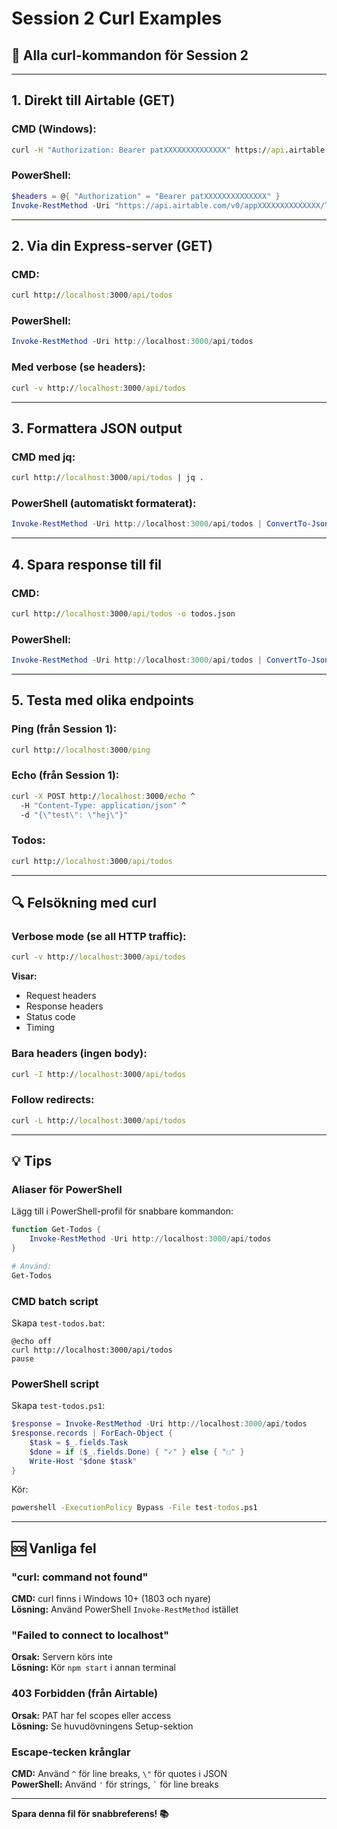 # Session 2 Curl Examples

## 📘 Alla curl-kommandon för Session 2

---

## 1. Direkt till Airtable (GET)

### **CMD (Windows):**

```cmd
curl -H "Authorization: Bearer patXXXXXXXXXXXXXX" https://api.airtable.com/v0/appXXXXXXXXXXXXXX/Todos
```

### **PowerShell:**

```powershell
$headers = @{ "Authorization" = "Bearer patXXXXXXXXXXXXXX" }
Invoke-RestMethod -Uri "https://api.airtable.com/v0/appXXXXXXXXXXXXXX/Todos" -Headers $headers
```

---

## 2. Via din Express-server (GET)

### **CMD:**

```cmd
curl http://localhost:3000/api/todos
```

### **PowerShell:**

```powershell
Invoke-RestMethod -Uri http://localhost:3000/api/todos
```

### **Med verbose (se headers):**

```cmd
curl -v http://localhost:3000/api/todos
```

---

## 3. Formattera JSON output

### **CMD med jq:**

```cmd
curl http://localhost:3000/api/todos | jq .
```

### **PowerShell (automatiskt formaterat):**

```powershell
Invoke-RestMethod -Uri http://localhost:3000/api/todos | ConvertTo-Json -Depth 10
```

---

## 4. Spara response till fil

### **CMD:**

```cmd
curl http://localhost:3000/api/todos -o todos.json
```

### **PowerShell:**

```powershell
Invoke-RestMethod -Uri http://localhost:3000/api/todos | ConvertTo-Json -Depth 10 | Out-File todos.json
```

---

## 5. Testa med olika endpoints

### **Ping (från Session 1):**

```cmd
curl http://localhost:3000/ping
```

### **Echo (från Session 1):**

```cmd
curl -X POST http://localhost:3000/echo ^
  -H "Content-Type: application/json" ^
  -d "{\"test\": \"hej\"}"
```

### **Todos:**

```cmd
curl http://localhost:3000/api/todos
```

---

## 🔍 Felsökning med curl

### **Verbose mode (se all HTTP traffic):**

```cmd
curl -v http://localhost:3000/api/todos
```

**Visar:**

- Request headers
- Response headers
- Status code
- Timing

### **Bara headers (ingen body):**

```cmd
curl -I http://localhost:3000/api/todos
```

### **Follow redirects:**

```cmd
curl -L http://localhost:3000/api/todos
```

---

## 💡 Tips

### **Aliaser för PowerShell**

Lägg till i PowerShell-profil för snabbare kommandon:

```powershell
function Get-Todos {
    Invoke-RestMethod -Uri http://localhost:3000/api/todos
}

# Använd:
Get-Todos
```

### **CMD batch script**

Skapa `test-todos.bat`:

```batch
@echo off
curl http://localhost:3000/api/todos
pause
```

### **PowerShell script**

Skapa `test-todos.ps1`:

```powershell
$response = Invoke-RestMethod -Uri http://localhost:3000/api/todos
$response.records | ForEach-Object {
    $task = $_.fields.Task
    $done = if ($_.fields.Done) { "✓" } else { "☐" }
    Write-Host "$done $task"
}
```

Kör:

```cmd
powershell -ExecutionPolicy Bypass -File test-todos.ps1
```

---

## 🆘 Vanliga fel

### **"curl: command not found"**

**CMD:** curl finns i Windows 10+ (1803 och nyare)  
**Lösning:** Använd PowerShell `Invoke-RestMethod` istället

### **"Failed to connect to localhost"**

**Orsak:** Servern körs inte  
**Lösning:** Kör `npm start` i annan terminal

### **403 Forbidden (från Airtable)**

**Orsak:** PAT har fel scopes eller access  
**Lösning:** Se huvudövningens Setup-sektion

### **Escape-tecken krånglar**

**CMD:** Använd `^` för line breaks, `\"` för quotes i JSON  
**PowerShell:** Använd `'` för strings, `` ` `` för line breaks

---

**Spara denna fil för snabbreferens! 📚**
